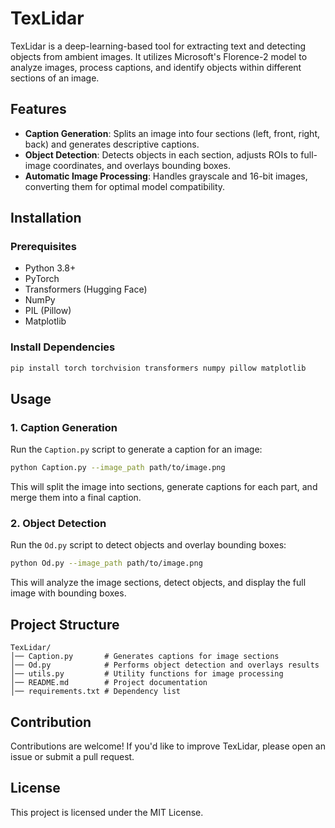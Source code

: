 # TexLidar  

TexLidar is a deep-learning-based tool for extracting text and detecting objects from ambient images. It utilizes Microsoft's Florence-2 model to analyze images, process captions, and identify objects within different sections of an image.  

## Features  

- **Caption Generation**: Splits an image into four sections (left, front, right, back) and generates descriptive captions.  
- **Object Detection**: Detects objects in each section, adjusts ROIs to full-image coordinates, and overlays bounding boxes.  
- **Automatic Image Processing**: Handles grayscale and 16-bit images, converting them for optimal model compatibility.  

## Installation  

### Prerequisites  
- Python 3.8+  
- PyTorch  
- Transformers (Hugging Face)  
- NumPy  
- PIL (Pillow)  
- Matplotlib  

### Install Dependencies  
```bash
pip install torch torchvision transformers numpy pillow matplotlib
```

## Usage  

### 1. Caption Generation  
Run the `Caption.py` script to generate a caption for an image:  
```bash
python Caption.py --image_path path/to/image.png
```
This will split the image into sections, generate captions for each part, and merge them into a final caption.  

### 2. Object Detection  
Run the `Od.py` script to detect objects and overlay bounding boxes:  
```bash
python Od.py --image_path path/to/image.png
```
This will analyze the image sections, detect objects, and display the full image with bounding boxes.  

## Project Structure  

```
TexLidar/
│── Caption.py       # Generates captions for image sections  
│── Od.py            # Performs object detection and overlays results  
│── utils.py         # Utility functions for image processing  
│── README.md        # Project documentation  
│── requirements.txt # Dependency list  
```

## Contribution  

Contributions are welcome! If you'd like to improve TexLidar, please open an issue or submit a pull request.  

## License  

This project is licensed under the MIT License.  

